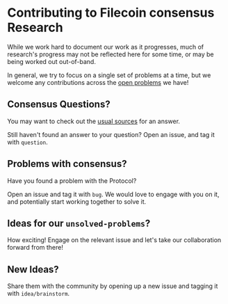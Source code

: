 Contributing to Filecoin consensus Research
=====

While we work hard to document our work as it progresses, much of research's progress may not be reflected here for some time, or may be being worked out out-of-band.

In general, we try to focus on a single set of problems at a time, but we welcome any contributions across the [open problems]() we have!

## Consensus Questions?

You may want to check out the [usual sources]() for an answer.

Still haven't found an answer to your question? Open an issue, and tag it with `question`.

## Problems with consensus?

Have you found a problem with the Protocol?

Open an issue and tag it with `bug`. We would love to engage with you on it, and potentially start working together to solve it.

## Ideas for our `unsolved-problems`?

How exciting! Engage on the relevant issue and let's take our collaboration forward from there!

## New Ideas?

Share them with the community by opening up a new issue and tagging it with `idea/brainstorm`.

